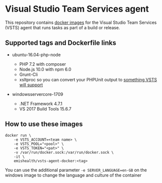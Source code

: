# Visual Studio Team Services agent

This repository contains [docker images](https://hub.docker.com/r/emishealth/vsts-agent-docker/) for the Visual Studio Team Services (VSTS) agent that runs tasks as part of a build or release.

## Supported tags and Dockerfile links

* ubuntu-16.04-php-node
	* PHP 7.2 with composer
	* Node.js 10.0 with npm 6.0
	* Grunt-Cli
    * xsltproc so you can convert your PHPUnit output to [something VSTS will support](https://github.com/sebastianbergmann/phpunit/issues/2964)

* windowsservercore-1709
	* .NET Framework 4.7.1
	* VS 2017 Build Tools 15.6.7


## How to use these images

```
docker run \
    -e VSTS_ACCOUNT=<team name> \
    -e VSTS_POOL="<pool>" \
    -e VSTS_TOKEN="<pat>" \
    -v /var/run/docker.sock:/var/run/docker.sock \
    -it \
    emishealth/vsts-agent-docker:<tag>
```

You can use the additional parameter ``` -e SERVER_LANGUAGE=en-GB ``` on the windows image to change the language and culture of the container
